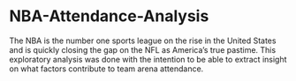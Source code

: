 # NBA-Attendance-Analysis

The NBA is the number one sports league on the rise in the United States and is quickly closing the gap on the NFL as America’s true pastime. This exploratory analysis was done with the intention to be able to extract insight on what factors contribute to team arena attendance.


